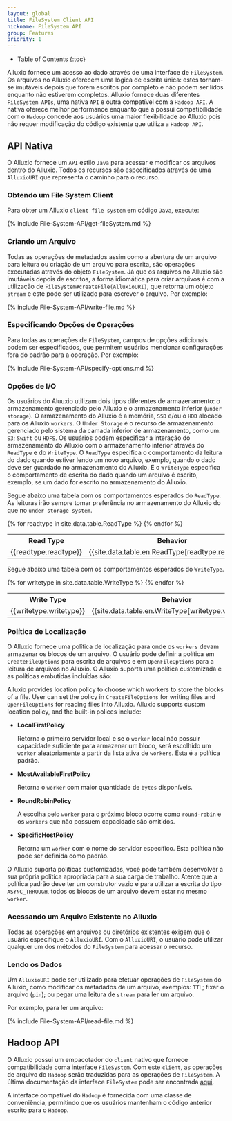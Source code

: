 ```yaml
---
layout: global
title: FileSystem Client API
nickname: FileSystem API
group: Features
priority: 1
---
```


* Table of Contents
{:toc}

Alluxio fornece um acesso ao dado através de uma interface de `FileSystem`. Os arquivos no Alluxio
oferecem uma lógica de escrita única: estes tornam-se imutáveis depois que forem escritos por
completo e não podem ser lidos enquanto não estiverem completos. Alluxio fornece duas diferentes
`FileSystem APIs`, uma nativa `API` e outra compatível com a `Hadoop API`. A nativa oferece
melhor performance enquanto que a possui compatibilidade com o `Hadoop` concede aos usuários uma
maior flexibilidade ao Alluxio pois não requer modificação do código existente que utiliza a
`Hadoop API`.

## API Nativa

O Alluxio fornece um `API` estilo `Java` para acessar e modificar os arquivos dentro do Alluxio.
Todos os recursos são especificados através de uma `AlluxioURI` que representa o caminho para o
recurso.

### Obtendo um File System Client

Para obter um Alluxio `client file system` em código `Java`, execute:

{% include File-System-API/get-fileSystem.md %}

### Criando um Arquivo

Todas as operações de metadados assim como a abertura de um arquivo para leitura ou criação de um
arquivo para escrita, são operações executadas através do objeto `FileSystem`. Já que os arquivos
no Alluxio são imutáveis depois de escritos, a forma idiomática para criar arquivos é com a
utilização de `FileSystem#createFile(AlluxioURI)`, que retorna um objeto `stream` e este pode ser
utilizado para escrever o arquivo. Por exemplo:

{% include File-System-API/write-file.md %}

### Especificando Opções de Operações

Para todas as operações de `FileSystem`, campos de opções adicionais podem ser especificados,
que permitem usuários mencionar configurações fora do padrão para a operação. Por exemplo:

{% include File-System-API/specify-options.md %}

### Opções de I/O

Os usuários do Aluuxio utilizam dois tipos diferentes de armazenamento: o armazenamento gerenciado
pelo Alluxio e o armazenamento inferior (`under storage`). O armazenamento do Alluxio é a memória,
`SSD` e/ou o `HDD` alocado para os Alluxio `workers`. O `Under Storage` é o recurso de armazenamento
gerenciado pelo sistema da camada inferior de armazenamento, como um: `S3`; `Swift` ou `HDFS`. Os
usuários podem especificar a interação do armazenamento do Alluxio com o armazenamento inferior
através do `ReadType` e do `WriteType`. O `ReadType` especifica o comportamento da leitura do dado
quando estiver lendo um novo arquivo, exemplo, quando o dado deve ser guardado no armazenamento do
Alluxio. E o `WriteType` especifica o comportamento de escrita do dado quando um arquivo é escrito,
exemplo, se um dado for escrito no armazenamento do Alluxio.

Segue abaixo uma tabela com os comportamentos esperados do `ReadType`. As leituras irão sempre tomar
preferência no armazenamento do Alluxio do que no `under storage system`.

<table class="table table-striped">
<tr><th>Read Type</th><th>Behavior</th>
</tr>
{% for readtype in site.data.table.ReadType %}
<tr>
  <td>{{readtype.readtype}}</td>
  <td>{{site.data.table.en.ReadType[readtype.readtype]}}</td>
</tr>
{% endfor %}
</table>

Segue abaixo uma tabela com os comportamentos esperados do `WriteType`.

<table class="table table-striped">
<tr><th>Write Type</th><th>Behavior</th>
</tr>
{% for writetype in site.data.table.WriteType %}
<tr>
  <td>{{writetype.writetype}}</td>
  <td>{{site.data.table.en.WriteType[writetype.writetype]}}</td>
</tr>
{% endfor %}
</table>

### Política de Localização

O Alluxio fornece uma política de localização para onde os `workers` devam armazenar os blocos de
um arquivo. O usuário pode definir a política em `CreateFileOptions` para escrita de arquivos e em
`OpenFileOptions` para a leitura de arquivos no Alluxio. O Alluxio suporta uma política customizada
e as políticas embutidas incluídas são:

Alluxio provides location policy to choose which workers to store the blocks of a file. User can set
the policy in `CreateFileOptions` for writing files and `OpenFileOptions` for reading files into
Alluxio. Alluxio supports custom location policy, and the built-in polices include:

* **LocalFirstPolicy**

	Retorna o primeiro servidor local e se o `worker` local não possuir capacidade suficiente para
	armazenar um bloco, será escolhido um `worker` aleatoriamente a partir da lista ativa de
	`workers`. Esta é a política padrão.

* **MostAvailableFirstPolicy**

    Retorna o `worker` com maior quantidade de `bytes` disponíveis.

* **RoundRobinPolicy**

	A escolha pelo `worker` para o próximo bloco ocorre como `round-robin` e os `workers` que não
	possuem capacidade são omitidos.

* **SpecificHostPolicy**

	Retorna um `worker` com o nome do servidor específico. Esta política não pode ser definida
	como padrão.

O Alluxio suporta políticas customizadas, você pode também desenvolver a sua própria política
apropriada para a sua carga de trabalho. Atente que a política padrão deve ter um construtor
vazio e para utilizar a escrita do tipo `ASYNC_THROUGH`, todos os blocos de um arquivo devem estar
no mesmo `worker`.

### Acessando um Arquivo Existente no Alluxio

Todas as operações em arquivos ou diretórios existentes exigem que o usuário especifique o
`AlluxioURI`. Com o `AlluxioURI`, o usuário pode utilizar qualquer um dos métodos do `FileSystem`
para acessar o recurso.

### Lendo os Dados

Um `AlluxioURI` pode ser utilizado para efetuar operações de `FileSystem` do Alluxio, como
modificar os metadados de um arquivo, exemplos: `TTL`; fixar o arquivo (`pin`); ou pegar uma
leitura de `stream` para ler um arquivo.

Por exemplo, para ler um arquivo:

{% include File-System-API/read-file.md %}

## Hadoop API

O Alluxio possui um empacotador do `client` nativo que fornece compatibilidade coma interface
`FileSystem`. Com este `client`, as operações de arquivo do `Hadoop` serão traduzidas para as
operações de `FileSystem`. A última documentação da interface `FileSystem` pode ser encontrada
[aqui](http://hadoop.apache.org/docs/current/api/org/apache/hadoop/fs/FileSystem.html).

A interface compatível do `Hadoop` é fornecida com uma classe de conveniência, permitindo que
os usuários mantenham o código anterior escrito para o `Hadoop`.
